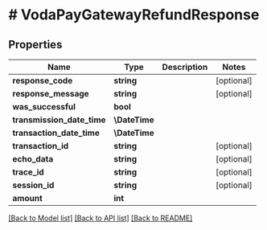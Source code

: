 # # VodaPayGatewayRefundResponse

## Properties

Name | Type | Description | Notes
------------ | ------------- | ------------- | -------------
**response_code** | **string** |  | [optional]
**response_message** | **string** |  | [optional]
**was_successful** | **bool** |  |
**transmission_date_time** | **\DateTime** |  |
**transaction_date_time** | **\DateTime** |  |
**transaction_id** | **string** |  | [optional]
**echo_data** | **string** |  | [optional]
**trace_id** | **string** |  | [optional]
**session_id** | **string** |  | [optional]
**amount** | **int** |  |

[[Back to Model list]](../../README.md#models) [[Back to API list]](../../README.md#endpoints) [[Back to README]](../../README.md)
